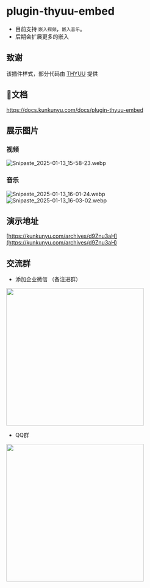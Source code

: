 # plugin-thyuu-embed

* 目前支持 `嵌入视频`，`嵌入音乐`。
* 后期会扩展更多的嵌入
## 致谢
该插件样式，部分代码由 [THYUU](https://www.thyuu.com/) 提供
 
## 📃文档
https://docs.kunkunyu.com/docs/plugin-thyuu-embed

## 展示图片
### 视频
![Snipaste_2025-01-13_15-58-23.webp](https://api.minio.yyds.pink/moony/files/2025/01/Snipaste_2025-01-13_15-58-23.webp)

### 音乐
![Snipaste_2025-01-13_16-01-24.webp](https://api.minio.yyds.pink/moony/files/2025/01/Snipaste_2025-01-13_16-01-24.webp)
![Snipaste_2025-01-13_16-03-02.webp](https://api.minio.yyds.pink/moony/files/2025/01/Snipaste_2025-01-13_16-03-02.webp)

## 演示地址
[https://kunkunyu.com/archives/d9Znu3aH](https://kunkunyu.com/archives/d9Znu3aH)

## 交流群
* 添加企业微信 （备注进群）
<img width="360" src="https://api.minio.yyds.pink/kunkunyu/files/2025/02/%E5%BE%AE%E4%BF%A1%E5%9B%BE%E7%89%87_20250212142105-pbceif.jpg" />

* QQ群
<img width="360" src="https://api.minio.yyds.pink/kunkunyu/files/2025/05/qq-708998089-iqowsh.webp" />
